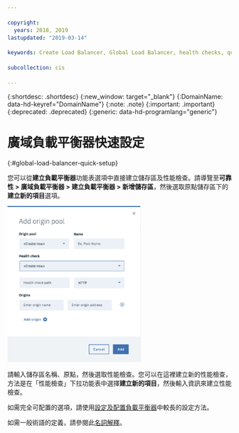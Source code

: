 ```yaml
---

copyright:
  years: 2018, 2019
lastupdated: "2019-03-14"

keywords: Create Load Balancer, Global Load Balancer, health checks, quick setup

subcollection: cis

---
```


{:shortdesc: .shortdesc}
{:new_window: target="_blank"}
{:DomainName: data-hd-keyref="DomainName"}
{:note: .note}
{:important: .important}
{:deprecated: .deprecated}
{:generic: data-hd-programlang="generic"}


# 廣域負載平衡器快速設定
{:#global-load-balancer-quick-setup}

您可以從**建立負載平衡器**功能表選項中直接建立儲存區及性能檢查。請導覽至**可靠性 > 廣域負載平衡器 > 建立負載平衡器 > 新增儲存區**，然後選取原點儲存區下的**建立新的項目**選項。 

<img src="images/create-new-origin-pool.png" alt="圖片" style="width: 300px;"/>

請輸入儲存區名稱、原點，然後選取性能檢查。您可以在這裡建立新的性能檢查，方法是在「性能檢查」下拉功能表中選擇**建立新的項目**，然後輸入資訊來建立性能檢查。 

如需完全可配置的選項，請使用[設定及配置負載平衡器](/docs/infrastructure/cis?topic=cis-set-up-and-configure-your-load-balancers)中較長的設定方法。

如需一般術語的定義，請參閱此[名詞解釋](/docs/infrastructure/cis?topic=cis-glossary)。

